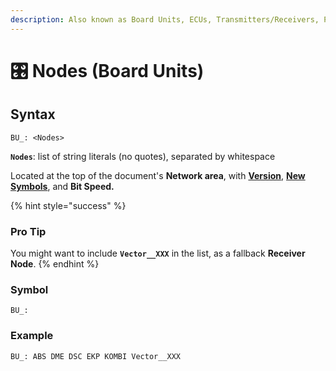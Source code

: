 ```yaml
---
description: Also known as Board Units, ECUs, Transmitters/Receivers, Producers/Consumers.
---
```


# 🎛 Nodes (Board Units)

## Syntax

```
BU_: <Nodes>
```

**`Nodes`**: list of string literals (no quotes), separated by whitespace

Located at the top of the document's **Network area**, with [**Version**](version.md), [**New Symbols**](new-symbols.md), and **Bit Speed.**

{% hint style="success" %}
### **Pro Tip** <a href="#vector-xxx" id="vector-xxx"></a>

You might want to include **`Vector__XXX`** in the list, as a fallback **Receiver Node**.
{% endhint %}

### Symbol

```
BU_:
```

### Example

```
BU_: ABS DME DSC EKP KOMBI Vector__XXX
```
